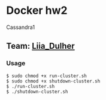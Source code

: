 # Docker hw2
Cassandra1

## Team: [Liia_Dulher](https://github.com/LiiaDulher)

### Usage
````
$ sudo chmod +x run-cluster.sh
$ sudo chmod +x shutdown-cluster.sh
$ ./run-cluster.sh
$ ./shutdown-cluster.sh
````
